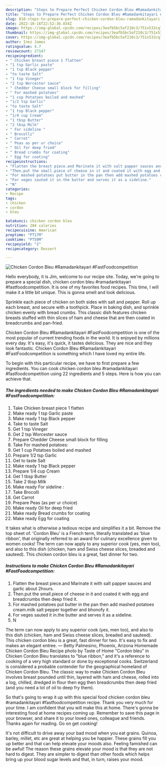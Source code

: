 ```yaml
---
description: "Steps to Prepare Perfect Chicken Cordon Bleu #Ramadankitayari #FastFoodcompetition"
title: "Steps to Prepare Perfect Chicken Cordon Bleu #Ramadankitayari #FastFoodcompetition"
slug: 810-steps-to-prepare-perfect-chicken-cordon-bleu-ramadankitayari-fastfoodcompetition
date: 2022-10-16T22:52:36.034Z
image: https://img-global.cpcdn.com/recipes/3eafb5bc5af210c3/751x532cq70/chicken-cordon-bleu-ramadankitayari-fastfoodcompetition-recipe-main-photo.jpg
thumbnail: https://img-global.cpcdn.com/recipes/3eafb5bc5af210c3/751x532cq70/chicken-cordon-bleu-ramadankitayari-fastfoodcompetition-recipe-main-photo.jpg
cover: https://img-global.cpcdn.com/recipes/3eafb5bc5af210c3/751x532cq70/chicken-cordon-bleu-ramadankitayari-fastfoodcompetition-recipe-main-photo.jpg
author: Inez James
ratingvalue: 4.7
reviewcount: 27147
recipeingredient:
- " Chicken breast piece 1 flatten"
- "1 tsp Garlic paste"
- "1 tsp Black pepper"
- "to taste Salt"
- "1 tsp Vineger"
- "2 tsp Worcester sauce"
- " Chedder Cheese small block for filling"
- " For mashed potatoes"
- "1 cup Potatoes boiled and mashed"
- "1/2 tsp Garlic"
- "to taste Salt"
- "1 tsp Black pepper"
- "1/4 cup Cream"
- "1 tbsp Butter"
- "2 tbsp Milk"
- " For sideline "
- " Brocolli"
- " Carrot"
- " Peas as per ur choice"
- " Oil for deep fried"
- " Bread crumbs for coating"
- " Egg for coating"
recipeinstructions:
- "Flatten the breast piece.and Marinate it with salt papper sauces and garlic about 2hours."
- "Then.put the small.piece of cheese in it and coated it with egg and breadcrumbs then deep fried it."
- "For mashed potatoes put butter in the pan then add mashed potatoes cream.milk salt pepper together and bhonofy it."
- "For veges sauted it in.the butter and serves it as a sideline."
- "N"
categories:
- Recipe
tags:
- chicken
- cordon
- bleu

katakunci: chicken cordon bleu 
nutrition: 284 calories
recipecuisine: American
preptime: "PT17M"
cooktime: "PT50M"
recipeyield: "2"
recipecategory: Dessert

---
```



![Chicken Cordon Bleu #Ramadankitayari #FastFoodcompetition](https://img-global.cpcdn.com/recipes/3eafb5bc5af210c3/751x532cq70/chicken-cordon-bleu-ramadankitayari-fastfoodcompetition-recipe-main-photo.jpg)

Hello everybody, it is Jim, welcome to our recipe site. Today, we're going to prepare a special dish, chicken cordon bleu #ramadankitayari #fastfoodcompetition. It is one of my favorites food recipes. This time, I will make it a little bit unique. This is gonna smell and look delicious.

Sprinkle each piece of chicken on both sides with salt and pepper. Roll up each breast, and secure with a toothpick. Place in baking dish, and sprinkle chicken evenly with bread crumbs. This classic dish features chicken breasts stuffed with thin slices of ham and cheese that are then coated in breadcrumbs and pan-fried.

Chicken Cordon Bleu #Ramadankitayari #FastFoodcompetition is one of the most popular of current trending foods in the world. It is enjoyed by millions every day. It's easy, it's quick, it tastes delicious. They are nice and they look fantastic. Chicken Cordon Bleu #Ramadankitayari #FastFoodcompetition is something which I have loved my entire life.


To begin with this particular recipe, we have to first prepare a few ingredients. You can cook chicken cordon bleu #ramadankitayari #fastfoodcompetition using 22 ingredients and 5 steps. Here is how you can achieve that.

<!--inarticleads1-->

##### The ingredients needed to make Chicken Cordon Bleu #Ramadankitayari #FastFoodcompetition:

1. Take  Chicken breast piece 1 flatten
1. Make ready 1 tsp Garlic paste
1. Make ready 1 tsp Black pepper
1. Take to taste Salt
1. Get 1 tsp Vineger
1. Get 2 tsp Worcester sauce
1. Prepare  Chedder Cheese small block for filling
1. Take  For mashed potatoes:
1. Get 1 cup Potatoes boiled and mashed
1. Prepare 1/2 tsp Garlic
1. Get to taste Salt
1. Make ready 1 tsp Black pepper
1. Prepare 1/4 cup Cream
1. Get 1 tbsp Butter
1. Take 2 tbsp Milk
1. Make ready  For sideline :
1. Take  Brocolli
1. Get  Carrot
1. Prepare  Peas (as per ur choice)
1. Make ready  Oil for deep fried
1. Make ready  Bread crumbs for coating
1. Make ready  Egg for coating


It takes what is otherwise a tedious recipe and simplifies it a bit. Remove the top sheet of. &#39;Cordon Bleu&#39; is a French term, literally translated as &#39;blue ribbon&#39;, that originally referred to an award for culinary excellence given to women cooks! The term can now apply to any superior cook (yes, men too), and also to this dish (chicken, ham and Swiss cheese slices, breaded and sauteed). This chicken cordon bleu is a great, fast dinner for two. 

<!--inarticleads2-->

##### Instructions to make Chicken Cordon Bleu #Ramadankitayari #FastFoodcompetition:

1. Flatten the breast piece.and Marinate it with salt papper sauces and garlic about 2hours.
1. Then.put the small.piece of cheese in it and coated it with egg and breadcrumbs then deep fried it.
1. For mashed potatoes put butter in the pan then add mashed potatoes cream.milk salt pepper together and bhonofy it.
1. For veges sauted it in.the butter and serves it as a sideline.
1. N


The term can now apply to any superior cook (yes, men too), and also to this dish (chicken, ham and Swiss cheese slices, breaded and sauteed). This chicken cordon bleu is a great, fast dinner for two. It&#39;s easy to fix and makes an elegant entree. — Betty Palmesino, Phoenix, Arizona Homemade Chicken Cordon Bleu Recipe photo by Taste of Home &#34;Cordon bleu&#34; in Chicken Cordon Bleu translates to &#34;blue ribbon,&#34; and it&#39;s a reference to cooking of a very high standard or done by exceptional cooks. Switzerland is considered a probable contender for the geographical homeland of Chicken Cordon Bleu. The classic way to make Chicken Cordon Bleu involves breast pounded until thin, layered with ham and cheese, rolled into a log, chilled, dredged in flour then egg then breadcrumbs then deep fried (and you need a lot of oil to deep fry them). 

So that's going to wrap it up with this special food chicken cordon bleu #ramadankitayari #fastfoodcompetition recipe. Thank you very much for your time. I am confident that you will make this at home. There's gonna be interesting food at home recipes coming up. Remember to save this page in your browser, and share it to your loved ones, colleague and friends. Thanks again for reading. Go on get cooking!

It's not difficult to drive away your bad mood when you eat grains. Quinoa, barley, millet, etc are great at helping you be happier. These grains fill you up better and that can help elevate your moods also. Feeling famished can be awful! The reason these grains elevate your mood is that they are not hard to digest. They are simpler to digest than other foods which helps bring up your blood sugar levels and that, in turn, raises your mood.
